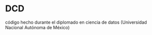 # DCD
código hecho durante el diplomado en ciencia de datos (Universidad Nacional Autónoma de México)
